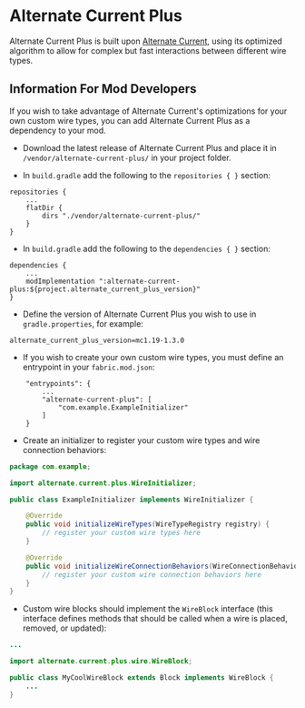 # Alternate Current Plus

Alternate Current Plus is built upon [Alternate Current](https://github.com/SpaceWalkerRS/alternate-current/blob/master/README.md), using its optimized algorithm to allow for complex but fast interactions between different wire types.

## Information For Mod Developers

If you wish to take advantage of Alternate Current's optimizations for your own custom wire types, you can add Alternate Current Plus as a dependency to your mod.

- Download the latest release of Alternate Current Plus and place it in `/vendor/alternate-current-plus/` in your project folder.

- In `build.gradle` add the following to the `repositories { }` section:

```
repositories {
	...
	flatDir {
		dirs "./vendor/alternate-current-plus/"
	}
}
```

- In `build.gradle` add the following to the `dependencies { }` section:

```
dependencies {
	...
	modImplementation ":alternate-current-plus:${project.alternate_current_plus_version}"
}
```

- Define the version of Alternate Current Plus you wish to use in `gradle.properties`, for example:

```
alternate_current_plus_version=mc1.19-1.3.0
```

- If you wish to create your own custom wire types, you must define an entrypoint in your `fabric.mod.json`:

```
	"entrypoints": {
		...
		"alternate-current-plus": [
			"com.example.ExampleInitializer"
		]
	}
```

- Create an initializer to register your custom wire types and wire connection behaviors:

```java
package com.example;

import alternate.current.plus.WireInitializer;

public class ExampleInitializer implements WireInitializer {

	@Override
	public void initializeWireTypes(WireTypeRegistry registry) {
		// register your custom wire types here
	}

	@Override
	public void initializeWireConnectionBehaviors(WireConnectionBehaviorRegistry registry) {
		// register your custom wire connection behaviors here
	}
}
```

- Custom wire blocks should implement the `WireBlock` interface (this interface defines methods that should be called when a wire is placed, removed, or updated):

```java
...

import alternate.current.plus.wire.WireBlock;

public class MyCoolWireBlock extends Block implements WireBlock {
	...
}
```
